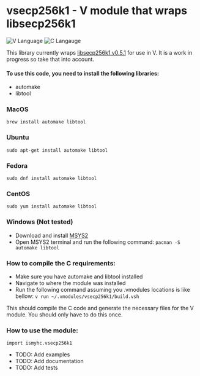 # vsecp256k1 - V module that wraps libsecp256k1

![V Language](https://img.shields.io/badge/language-V-blue.svg)
![C Langauge](https://img.shields.io/badge/language-C-blue.svg)

This library currently wraps [libsecp256k1 v0.5.1](https://github.com/bitcoin-core/secp256k1) for use in V. It is a work in progress so take that into account.

#### To use this code, you need to install the following libraries:
- automake
- libtool

### MacOS
`brew install automake libtool`

### Ubuntu
`sudo apt-get install automake libtool`

### Fedora
`sudo dnf install automake libtool`

### CentOS
`sudo yum install automake libtool`

### Windows (Not tested)
- Download and install [MSYS2](https://www.msys2.org/)
- Open MSYS2 terminal and run the following command:
`pacman -S automake libtool`

### How to compile the C requirements:
- Make sure you have automake and libtool installed
- Navigate to where the module was installed
- Run the following command assuming you .vmodules locations is like bellow:
`v run ~/.vmodules/vsecp256k1/build.vsh`

This should compile the C code and generate the necessary files for the V module. You should only have to do this once.

### How to use the module:
`import ismyhc.vsecp256k1`

 - TODO: Add examples
 - TODO: Add documentation
 - TODO: Add tests